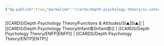 ```yaml
---
{"dg-publish":true,"permalink":"/cards/depth-psychology-theory/si-inferior/","created":"2023-01-05T15:12:41.670+01:00","updated":"2023-04-25T15:15:44.645+02:00"}
---
```


[[CARDS/Depth Psychology Theory/Functions & Attitudes/Si⛰️\|Si⛰️]] | [[CARDS/Depth Psychology Theory/Infant😨\|Infant😨]] | [[CARDS/Depth Psychology Theory/ENFP\|ENFP]] |  [[CARDS/Depth Psychology Theory/ENTP\|ENTP]]

